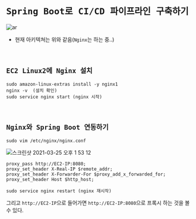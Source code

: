 # `Spring Boot로 CI/CD 파이프라인 구축하기`

![ar](https://t1.daumcdn.net/cfile/tistory/996F763D5A73F91E26)

- 현재 아키텍쳐는 위와 같음(`Nginx`는 하는 중..)

<br>

## `EC2 Linux2에 Nginx 설치`

```
sudo amazon-linux-extras install -y nginx1 
nginx -v  (설치 확인)
sudo service nginx start (nginx 시작)
```

<br>

## `Nginx와 Spring Boot 연동하기`

```
sudo vim /etc/nginx/nginx.conf
```

![스크린샷 2021-03-25 오후 1 53 12](https://user-images.githubusercontent.com/45676906/112420961-83622400-8d71-11eb-89c2-181aa636016c.png)

```
proxy_pass http://EC2-IP:8080;
proxy_set_header X-Real-IP $remote_addr;
proxy_set_header X-Forwarder-For $proxy_add_x_forwarded_for;
proxy_set_header Host $http_host;
```

```
sudo service nginx restart (nginx 재시작)
```

그리고 `http://EC2-IP`으로 들어가면 `http://EC2-IP:8080`으로 프록시 하는 것을 볼 수 있다.
